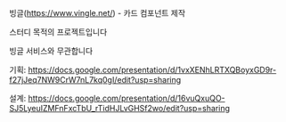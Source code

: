 빙글(https://www.vingle.net/) - 카드 컴포넌트 제작


스터디 목적의 프로젝트입니다

빙글 서비스와 무관합니다


기획: https://docs.google.com/presentation/d/1vxXENhLRTXQBoyxGD9r-f27jJeq7NW9CrW7nL7kq0gI/edit?usp=sharing

설계: https://docs.google.com/presentation/d/16vuQxuQO-SJ5LyeuIZMFnFxcTbU_rTidHJLvGHSf2wo/edit?usp=sharing
